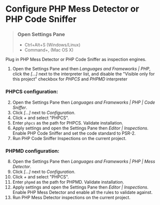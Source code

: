 # Configure PHP Mess Detector or PHP Code Sniffer

> ### Open Settings Pane
> * Ctrl+Alt+S (Windows/Linux)
> * Command+, (Mac OS X)
>

Plug in PHP Mess Detector or PHP Code Sniffer as inspection engines.

1. Open the Settings Pane and then _Languages and Frameworks | PHP_, click the _[...]_ next to the 
    interpreter list, and disable the "Visible only for this project" checkbox for _PHPCS_ and _PHPMD_ interpreter


### PHPCS configuration:
2. Open the Settings Pane then _Languages and Frameworks | PHP | Code Sniffer_. 
3. Click _[...]_ next to _Configuration_. 
4. Click _+_ and select "PHPCS".
5. Enter `phpcs` as the path for PHPCS. Validate installation.
6. Apply settings and open the Settings Pane then _Editor | Inspections_. Enable PHP Code Sniffer and set the code standard 
   to PSR-2.
7. Run PHP Code Sniffer Inspections on the current project.

### PHPMD configuration:
8. Open the Settings Pane then _Languages and Frameworks | PHP | Mess Detector_. 
9. Click _[...]_ next to _Configuration_.
10. Click _+_ and select "PHPCS". 
11. Enter `phpmd` as the path for PHPMD. Validate installation.
12.  Apply settings and open the Settings Pane then _Editor | Inspections_. Enable PHP Mess Detector and enable all the 
    rules to validate against.
13. Run PHP Mess Detector inspections on the current project.
